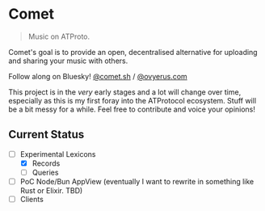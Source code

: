 # Comet

> Music on ATProto.

Comet's goal is to provide an open, decentralised alternative for uploading and
sharing your music with others.

Follow along on Bluesky! [@comet.sh](https://bsky.app/profile/comet.sh) /
[@ovyerus.com](https://bsky.app/profile/ovyerus.com)

This project is in the _very_ early stages and a lot will change over time,
especially as this is my first foray into the ATProtocol ecosystem. Stuff will
be a bit messy for a while. Feel free to contribute and voice your opinions!

## Current Status

- [ ] Experimental Lexicons
  - [x] Records
  - [ ] Queries
- [ ] PoC Node/Bun AppView (eventually I want to rewrite in something like Rust
      or Elixir. TBD)
- [ ] Clients
